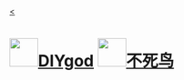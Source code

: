 [<](./)

#  [<img src="https://cdn.jsdelivr.net/gh/DIYgod/diygod.me@gh-pages/images/DIYgod.jpg" width="50" height="50" />DIYgod](https://diygod.me/)  [<img src="https://cdn.yuweining.cn/logo.png" width="50" height="50" />不死鸟](https://hao.su/)  






